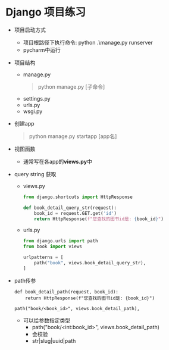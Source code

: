 # Django 项目练习


+ 项目启动方式
  + 项目根路径下执行命令: python .\manage.py runserver
  + pycharm中运行


+ 项目结构
  + manage.py
    > python manage.py [子命令]
  + settings.py
  + urls.py
  + wsgi.py


+ 创建app
  > python manage.py startapp [app名]


+ 视图函数
  + 通常写在各app的**views.py**中

+ query string 获取
  + views.py
    ```python
    from django.shortcuts import HttpResponse
    
    def book_detail_query_str(request):
        book_id = request.GET.get('id')
        return HttpResponse(f"您查找的图书id是: {book_id}")
    ```
  + urls.py
    ```python
    from django.urls import path
    from book import views
    
    urlpatterns = [
        path("book", views.book_detail_query_str),
    ]
    
    ```

+ path传参
  ```
  def book_detail_path(request, book_id):
      return HttpResponse(f"您查找的图书id是: {book_id}")
  
  path("book/<book_id>", views.book_detail_path),
  ```
  + 可以给参数指定类型
    + path("book/<int\:book_id>", views.book_detail_path)
    + 会校验
    + str|slug|uuid|path





















































































